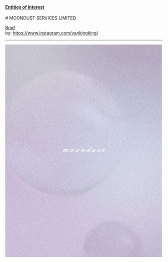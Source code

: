 #### [Entities of Interest](/list.html)
<link rel="stylesheet" type="text/css" href="../../assets/style.css">
# MOONDUST SERVICES LIMITED

[comment]: &amp;lt;> "Add/Remove information below as you want"
[comment]: &amp;lt;> "Markdown cheatsheet: https://github.com/adam-p/markdown-here/wiki/Markdown-Cheatsheet"
[Brief](Brief.md)  
by:  https://www.instagram.com/vankingking/ 

---
[comment]: &amp;lt;> "Add your content here"

![moondust](moondust.jpg)